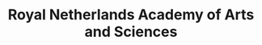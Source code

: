 ---
dateStart: 2015-05-27
dateEnd: 2015-05-27
title: "Royal Netherlands Academy of Arts and Sciences"
venue: "DANS"
organizer: Andrea Scharnhorst
credit: Andrea Scharnhorst
city: The Hague
state:
country: Netherlands
pdfLink: 20150527-royal-netherlands-academy.pdf
venueImages:
 - sm: image01.sm.jpg
   lg: image01.lg.jpg
 - sm: image02.sm.jpg
   lg: image02.lg.jpg
 - sm: image03.sm.jpg
   lg: image03.lg.jpg
---